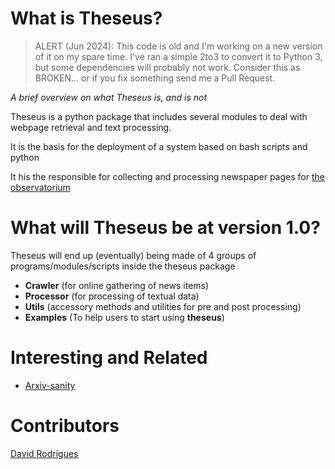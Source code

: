 What is Theseus?
================

> ALERT (Jun 2024): This code is old and I'm working on a new 
> version of it on my spare time. I've ran a simple 2to3 to convert
> it to Python 3, but some dependencies will probably not work. 
> Consider this as BROKEN... or if you fix something send me a Pull Request.

*A brief overview on what Theseus is, and is not*

Theseus is a python package that includes several modules to deal with webpage retrieval and text processing.

It is the basis for the deployment of a system based on bash scripts and python

It his the responsible for collecting and processing newspaper pages for
[the observatorium](http://theobservatorium.eu )

What will Theseus be at version 1.0?
====================================

Theseus will end up (eventually) being made of 4 groups of programs/modules/scripts inside the theseus package

* **Crawler** (for online gathering of news items)
* **Processor** (for processing of textual data)
* **Utils** (accessory methods and utilities for pre and post processing)
* **Examples** (To help users to start using **theseus**)

Interesting and Related
=======================

* [Arxiv-sanity](https://github.com/karpathy/arxiv-sanity-lite)

Contributors
============

[David Rodrigues](http://www.davidrodrigues.org)
